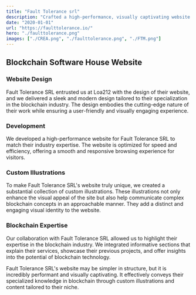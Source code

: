 ```yaml
---
title: "Fault Tolerance srl"
description: "Crafted a high-performance, visually captivating website with custom blockchain illustrations, highlighting their blockchain expertise."
date: "2020-01-01"
url: "https://faulttolerance.io/"
hero: "./faulttolerance.png"
images: ["./CREA.png", "./faulttolerance.png", "./FTM.png"]
---
```


## Blockchain Software House Website

### Website Design

Fault Tolerance SRL entrusted us at Loa212 with the design of their website, and we delivered a sleek and modern design tailored to their specialization in the blockchain industry. The design embodies the cutting-edge nature of their work while ensuring a user-friendly and visually engaging experience.

### Development

We developed a high-performance website for Fault Tolerance SRL to match their industry expertise. The website is optimized for speed and efficiency, offering a smooth and responsive browsing experience for visitors.

### Custom Illustrations

To make Fault Tolerance SRL's website truly unique, we created a substantial collection of custom illustrations. These illustrations not only enhance the visual appeal of the site but also help communicate complex blockchain concepts in an approachable manner. They add a distinct and engaging visual identity to the website.

### Blockchain Expertise

Our collaboration with Fault Tolerance SRL allowed us to highlight their expertise in the blockchain industry. We integrated informative sections that explain their services, showcase their previous projects, and offer insights into the potential of blockchain technology.

Fault Tolerance SRL's website may be simpler in structure, but it is incredibly performant and visually captivating. It effectively conveys their specialized knowledge in blockchain through custom illustrations and content tailored to their niche.
